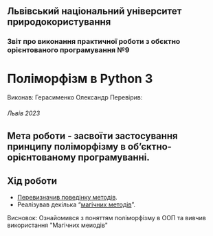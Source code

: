 ## Львівський національний університет природокористування 
### Звіт про виконання практичної роботи з обєктно орієнтованого програмування №9
# Поліморфізм в Python 3
Виконав: Герасименко Олександр
Перевірив:  
###### Львів 2023
## Мета роботи - засвоїти застосування принципу поліморфізму в об’єктно-орієнтованому програмуванні.


## Хід роботи

- [Перевизначив поведінку методів](/9/Overriding.py).
- Реалізував декілька “[магічних методів](/9/Magic_methods.py)”.


Висновок: Ознайомився з поняттям поліморфізму в ООП та вивчив використання "Магічних меиодів"


